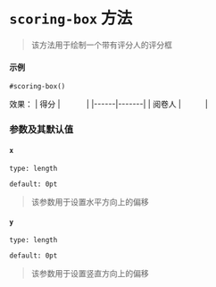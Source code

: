 # `scoring-box` 方法
> 该方法用于绘制一个带有评分人的评分框

#### 示例
```typst
#scoring-box()
```

效果：
| 得分 |    &nbsp;&nbsp; &nbsp;&nbsp; &nbsp;&nbsp;&nbsp;&nbsp; |
|------|-------|
| 阅卷人 |   &nbsp;&nbsp;&nbsp;&nbsp; &nbsp;&nbsp;&nbsp;&nbsp;   |


### 参数及其默认值

#### `x`

`type: length`

`default: 0pt`
>该参数用于设置水平方向上的偏移

#### `y`

`type: length`

`default: 0pt`

>该参数用于设置竖直方向上的偏移



